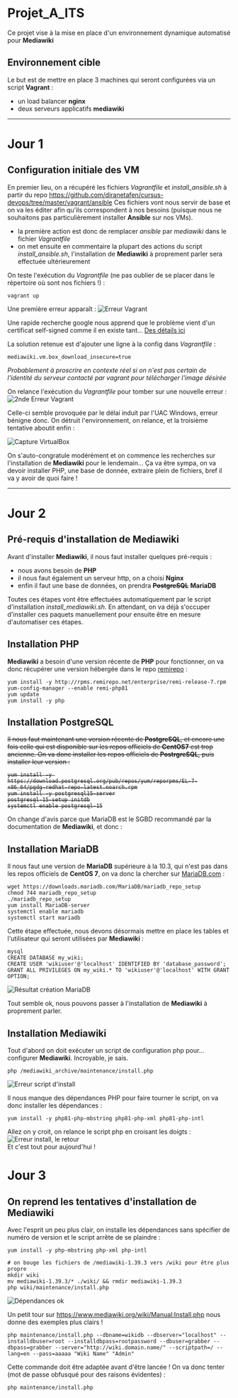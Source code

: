 # Projet_A_ITS
Ce projet vise à la mise en place d'un environnement dynamique automatisé pour **Mediawiki**

## Environnement cible
Le but est de mettre en place 3 machines qui seront configurées via un script **Vagrant** :
- un load balancer **nginx**
- deux serveurs applicatifs **mediawiki**

***

# Jour 1
## Configuration initiale des VM
En premier lieu, on a récupéré les fichiers *Vagrantfile* et *install_ansible.sh* à partir du repo https://github.com/diranetafen/cursus-devops/tree/master/vagrant/ansible
Ces fichiers vont nous servir de base et on va les éditer afin qu'ils correspondent à nos besoins (puisque nous ne souhaitons pas particulièrement installer **Ansible** sur nos VMs).
- la première action est donc de remplacer *ansible* par *mediawiki* dans le fichier *Vagrantfile*
- on met ensuite en commentaire la plupart des actions du script *install_ansible.sh*, l'installation de **Mediawiki** à proprement parler sera effectuée ultérieurement

On teste l'exécution du *Vagrantfile* (ne pas oublier de se placer dans le répertoire où sont nos fichiers !) :
```
vagrant up
```
Une première erreur apparaît :
![Erreur Vagrant](/images/cap1.png "Première erreur Vagrant")

Une rapide recherche google nous apprend que le problème vient d'un certificat self-signed comme il en existe tant... [Des détails ici](/stories/certif_kaspersky.md)

La solution retenue est d'ajouter une ligne à la config dans *Vagrantfile* :
```
mediawiki.vm.box_download_insecure=true
```
*Probablement à proscrire en contexte réel si on n'est pas certain de l'identité du serveur contacté par vagrant pour télécharger l'image désirée*

On relance l'exécution du *Vagrantfile* pour tomber sur une nouvelle erreur :
![2nde Erreur Vagrant](/images/cap2.png "Invalid state: unknown")

Celle-ci semble provoquée par le délai induit par l'UAC Windows, erreur bénigne donc.
On détruit l'environnement, on relance, et la troisième tentative aboutit enfin :

![Capture VirtualBox](/images/cap3.png "joie et félicité, ça a fini par marcher")

On s'auto-congratule modérément et on commence les recherches sur l'installation de **Mediawiki** pour le lendemain... Ça va être sympa, on va devoir installer PHP, une base de donnée, extraire plein de fichiers, bref il va y avoir de quoi faire !

***

# Jour 2
## Pré-requis d'installation de Mediawiki

Avant d'installer **Mediawiki**, il nous faut installer quelques pré-requis :
- nous avons besoin de **PHP**
- il nous faut également un serveur http, on a choisi **Nginx**
- enfin il faut une base de données, on prendra <s>**PostgreSQL**</s> **MariaDB**

Toutes ces étapes vont être effectuées automatiquement par le script d'installation *install_mediawiki.sh*.
En attendant, on va déjà s'occuper d'installer ces paquets manuellement pour ensuite être en mesure d'automatiser ces étapes.

## Installation PHP  
**Mediawiki** a besoin d'une version récente de **PHP** pour fonctionner, on va donc récupérer une version hébergée dans le repo [remirepo](http://rpms.remirepo.net/enterprise/remi-release-7.rpm) :  
```
yum install -y http://rpms.remirepo.net/enterprise/remi-release-7.rpm
yum-config-manager --enable remi-php81
yum update
yum install -y php
```


  ## Installation PostgreSQL
<s>Il nous faut maintenant une version récente de **PostgreSQL**, et encore une fois celle qui est disponible sur les repos officiels de **CentOS7** est trop ancienne. On va donc installer les repos officiels de **PostrgreSQL**, puis installer leur version :  
```
yum install -y https://download.postgresql.org/pub/repos/yum/reporpms/EL-7-x86_64/pgdg-redhat-repo-latest.noarch.rpm
yum install -y postgresql15-server
postgresql-15-setup initdb
systemctl enable postgresql-15
```
  </s>  
  
 On change d'avis parce que MariaDB est le SGBD recommandé par la documentation de **Mediawiki**, et donc :  
 
 ## Installation MariaDB
 Il nous faut une version de **MariaDB** supérieure à la 10.3, qui n'est pas dans les repos officiels de **CentOS 7**, on va donc la chercher sur [MariaDB.com](https://mariadb.com/resources/blog/installing-mariadb-10-on-centos-7-rhel-7/) :  
 ```
 wget https://downloads.mariadb.com/MariaDB/mariadb_repo_setup
 chmod 744 mariadb_repo_setup
 ./mariadb_repo_setup
 yum install MariaDB-server
 systemctl enable mariadb
 systemctl start mariadb
 ```

 Cette étape effectuée, nous devons désormais mettre en place les tables et l'utilisateur qui seront utilisées par **Mediawiki** :  
 ```
 mysql
 CREATE DATABASE my_wiki;
 CREATE USER 'wikiuser'@'localhost' IDENTIFIED BY 'database_password';
 GRANT ALL PRIVILEGES ON my_wiki.* TO 'wikiuser'@'localhost' WITH GRANT OPTION;
 ```
 ![Résultat création MariaDB](/images/maria1.png)  
 
 Tout semble ok, nous pouvons passer à l'installation de **Mediawiki** à proprement parler.
 
## Installation Mediawiki
Tout d'abord on doit exécuter un script de configuration php pour... configurer **Mediawiki**. Incroyable, je sais.
```
php /mediawiki_archive/maintenance/install.php
```
![Erreur script d'install](/images/erreur1.png "Ca marche paaaas")  

Il nous manque des dépendances PHP pour faire tourner le script, on va donc installer les dépendances :  
```
yum install -y php81-php-mbstring php81-php-xml php81-php-intl
```

Allez on y croit, on relance le script php en croisant les doigts :  
![Erreur install, le retour](/images/erreur2.png "C'est non !")  
Et c'est tout pour aujourd'hui !

# Jour 3
## On reprend les tentatives d'installation de Mediawiki

Avec l'esprit un peu plus clair, on installe les dépendances sans spécifier de numéro de version et le script arrête de se plaindre :  
```
yum install -y php-mbstring php-xml php-intl
```
```
# on bouge les fichiers de /mediawiki-1.39.3 vers /wiki pour être plus propre
mkdir wiki
mv mediawiki-1.39.3/* ./wiki/ && rmdir mediawiki-1.39.3
php wiki/maintenance/install.php
```

![Dépendances ok](/images/cap7.png "Bon ok c'est pas encore tout à fait fonctionnel mais on avance")  

Un petit tour sur https://www.mediawiki.org/wiki/Manual:Install.php nous donne des exemples plus clairs !  
```
php maintenance/install.php --dbname=wikidb --dbserver="localhost" --installdbuser=root --installdbpass=rootpassword --dbuser=grabber --dbpass=grabber --server="http://wiki.domain.name/" --scriptpath=/ --lang=en --pass=aaaaa "Wiki Name" "Admin"
```
Cette commande doit être adaptée avant d'être lancée ! On va donc tenter (mot de passe obfusqué pour des raisons évidentes) :  
```
php maintenance/install.php
```
